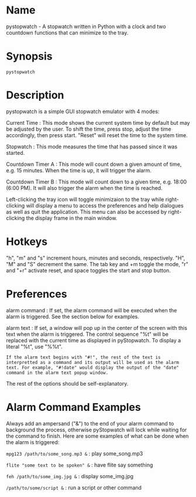 # Name

pystopwatch - A stopwatch written in Python with a clock and two countdown
functions that can minimize to the tray.

# Synopsis

`pystopwatch`

# Description

pystopwatch is a simple GUI stopwatch emulator with 4 modes:

Current Time : This mode shows the current system time by default but may be
adjusted by the user. To shift the time, press stop, adjust the time
accordingly, then press start. "Reset" will reset the time to the system time.

Stopwatch : This mode measures the time that has passed since it was started.

Countdown Timer A : This mode will count down a given amount of time, e.g. 15
minutes. When the time is up, it will trigger the alarm.

Countdown Timer B : This mode will count down to a given time, e.g. 18:00 (6:00
PM). It will also trigger the alarm when the time is reached.

Left-clicking the tray icon will toggle minimizaion to the tray while
right-clicking will display a menu to access the preferences and help dialogues
as well as quit the application. This menu can also be accessed by
right-clicking the display frame in the main window.

# Hotkeys

"h", "m" and "s" increment hours, minutes and seconds, respectively. "H", "M"
and "S" decrement the same. The tab key and <alt>+m toggle the mode, "r" and
"<alt>+r" activate reset, and space toggles the start and stop button.

# Preferences

alarm command : If set, the alarm command will be executed when the alarm is
triggered. See the section below for examples.

alarm text : If set, a window will pop up in the center of the screen with this
text when the alarm is triggered. The control sequence "%t" will be replaced
with the current time as displayed in pyStopwatch. To display a literal "%t",
use "%%t".

    If the alarm text begins with "#!", the rest of the text is interpretted as a command and its output will be used as the alarm text. For example, "#!date" would display the output of the "date" command in the alarm text popup window.

The rest of the options should be self-explanatory.

# Alarm Command Examples

Always add an ampersand ("&") to the end of your alarm command to background the
process, otherwise pyStopwatch will lock while waiting for the command to
finish. Here are some examples of what can be done when the alarm is triggered:

`mpg123 /path/to/some_song.mp3 &` : play some_song.mp3

`flite "some text to be spoken" &` : have flite say something

`feh /path/to/some_img.jpg &` : display some_img.jpg

`/path/to/some/script &` : run a script or other command
